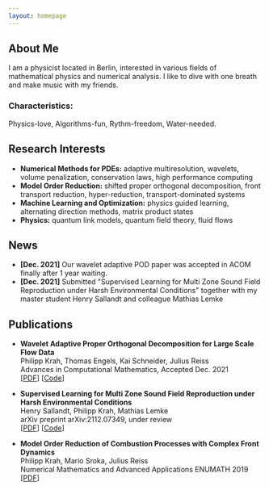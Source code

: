 ```yaml
---
layout: homepage
---
```


## About Me
I am a physicist located in Berlin, interested in various fields of mathematical physics and numerical analysis. 
I like to dive with one breath and make music with my friends.

### Characteristics: 
Physics-love, Algorithms-fun, Rythm-freedom, Water-needed.

## Research Interests

- **Numerical Methods for PDEs:** adaptive multiresolution, wavelets, volume penalization, conservation laws, high performance computing
- **Model Order Reduction:** shifted proper orthogonal decomposition, front transport reduction, hyper-reduction, transport-dominated systems
- **Machine Learning and Optimization:** physics guided learning, alternating direction methods, matrix product states
- **Physics:** quantum link models, quantum field theory, fluid flows

## News

- **[Dec. 2021]** Our wavelet adaptive POD paper was accepted in ACOM finally after 1 year waiting.
- **[Dec. 2021]** Submitted "Supervised Learning for Multi Zone Sound Field Reproduction under Harsh Environmental Conditions" together with my master student Henry Sallandt and colleague Mathias Lemke

## Publications

- **Wavelet Adaptive Proper Orthogonal Decomposition for Large Scale Flow Data**
  <br>
  Philipp Krah, Thomas Engels, Kai Schneider, Julius Reiss
  <br>
  Advances in Computational Mathematics, Accepted Dec. 2021
  <br>
  [[PDF](https://arxiv.org/pdf/2011.05016.pdf)] [[Code](https://github.com/adaptive-cfd/WABBIT)] 

- **Supervised Learning for Multi Zone Sound Field Reproduction under Harsh Environmental Conditions**
  <br>
  Henry Sallandt, Philipp Krah, Mathias Lemke
  <br>
  arXiv preprint arXiv:2112.07349, under review
  <br>
  [[PDF](https://arxiv.org/pdf/2112.07349.pdf)] [[Code](https://github.com/henrysallandt/Supervised-Learning-for-Multi-Zone-Sound-Field-Reproduction-under-Harsh-Environmental-Conditions/)]

- **Model Order Reduction of Combustion Processes with Complex Front Dynamics**
  <br>
  Philipp Krah, Mario Sroka, Julius Reiss
  <br>
  Numerical Mathematics and Advanced Applications ENUMATH 2019
  <br>
  [[PDF](https://arxiv.org/pdf/1912.03004.pdf)]



